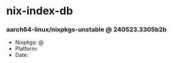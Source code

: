 # nix-index-db
### aarch64-linux/nixpkgs-unstable @ 240523.3305b2b
- Nixpkgs: @[](https://github.com/NixOS/nixpkgs/commit/3305b2b25e4ae4baee872346eae133cf6f611783)
- Platform: 
- Date: 
